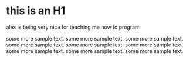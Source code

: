 # this is an H1

alex is being very nice for teaching me how to program

some more sample text. some more sample text. some more sample text. some more sample text. some more sample text. some more sample text. some more sample text. some more sample text. some more sample text. 
